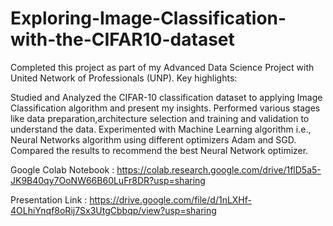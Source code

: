 # Exploring-Image-Classification-with-the-CIFAR10-dataset
Completed this project as part of my Advanced Data Science Project with United Network of Professionals (UNP). Key highlights:

Studied and Analyzed the CIFAR-10 classification dataset to applying Image Classification algorithm and present my insights. Performed various stages like data preparation,architecture selection and training and validation to understand the data. Experimented with Machine Learning algorithm i.e., Neural Networks algorithm using different optimizers Adam and SGD. Compared the results to recommend the best Neural Network optimizer.

Google Colab Notebook : https://colab.research.google.com/drive/1flD5a5-JK9B40qy7OoNW66B60LuFr8DR?usp=sharing

Presentation Link : https://drive.google.com/file/d/1nLXHf-4OLhiYnqf8oRij7Sx3UtgCbbqp/view?usp=sharing
